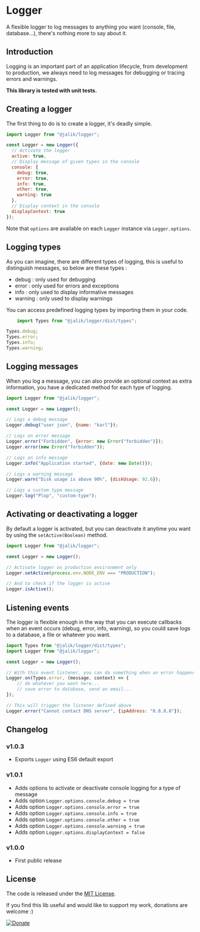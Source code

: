 # Logger

A flexible logger to log messages to anything you want (console, file, database...), there's nothing more to say about it.

## Introduction

Logging is an important part of an application lifecycle, from development to production, we always need to log messages for debugging or tracing errors and warnings.

**This library is tested with unit tests.**

## Creating a logger

The first thing to do is to create a logger, it's deadly simple.

```js
import Logger from "@jalik/logger";

const Logger = new Logger({
  // Activate the logger
  active: true,
  // Display message of given types in the console
  console: {
    debug: true,
    error: true,
    info: true,
    other: true,
    warning: true
  },
  // Display context in the console
  displayContext: true
});
```

Note that `options` are available on each `Logger` instance via `Logger.options`.

## Logging types

As you can imagine, there are different types of logging, this is useful to distinguish messages, so below are these types :
- debug : only used for debugging
- error : only used for errors and exceptions
- info : only used to display informative messages
- warning : only used to display warnings

You can access predefined logging types by importing them in your code.

```js
    import Types from "@jalik/logger/dist/types";

Types.debug;
Types.error;
Types.info;
Types.warning;
```

## Logging messages

When you log a message, you can also provide an optional context as extra information, you have a dedicated method for each type of logging.

```js
import Logger from "@jalik/logger";

const Logger = new Logger();

// Logs a debug message
Logger.debug("user json", {name: "karl"});

// Logs an error message
Logger.error("Forbidden", {error: new Error("forbidden")});
Logger.error(new Error("forbidden"));

// Logs an info message
Logger.info("Application started", {date: new Date()});

// Logs a warning message
Logger.warn("Disk usage is above 90%", {diskUsage: 92.6});

// Logs a custom type message
Logger.log("Plop", "custom-type");
```

## Activating or deactivating a logger

By default a logger is activated, but you can deactivate it anytime you want by using the `setActive(Boolean)` method.

```js
import Logger from "@jalik/logger";

const Logger = new Logger();

// Activate logger on production environment only
Logger.setActive(process.env.NODE_ENV === "PRODUCTION");

// And to check if the logger is active
Logger.isActive();
```

## Listening events

The logger is flexible enough in the way that you can execute callbacks when an event occurs (debug, error, info, warning), so you could save logs to a database, a file or whatever you want.

```js
import Types from "@jalik/logger/dist/types";
import Logger from "@jalik/logger";

const Logger = new Logger();

// With this event listener, you can do something when an error happens
Logger.on(Types.error, (message, context) => {
    // do whatever you want here...
    // save error to database, send an email...
});

// This will trigger the listener defined above
Logger.error("Cannot contact DNS server", {ipAddress: "8.8.8.8"});
```

## Changelog

### v1.0.3
- Exports `Logger` using ES6 default export

### v1.0.1
- Adds options to activate or deactivate console logging for a type of message
- Adds option `Logger.options.console.debug = true`
- Adds option `Logger.options.console.error = true`
- Adds option `Logger.options.console.info = true`
- Adds option `Logger.options.console.other = true`
- Adds option `Logger.options.console.warning = true`
- Adds option `Logger.options.displayContext = false`

### v1.0.0
- First public release

## License

The code is released under the [MIT License](http://www.opensource.org/licenses/MIT).

If you find this lib useful and would like to support my work, donations are welcome :)

[![Donate](https://img.shields.io/badge/Donate-PayPal-green.svg)](https://www.paypal.com/cgi-bin/webscr?cmd=_s-xclick&hosted_button_id=VMSEE22DQGQYE)
